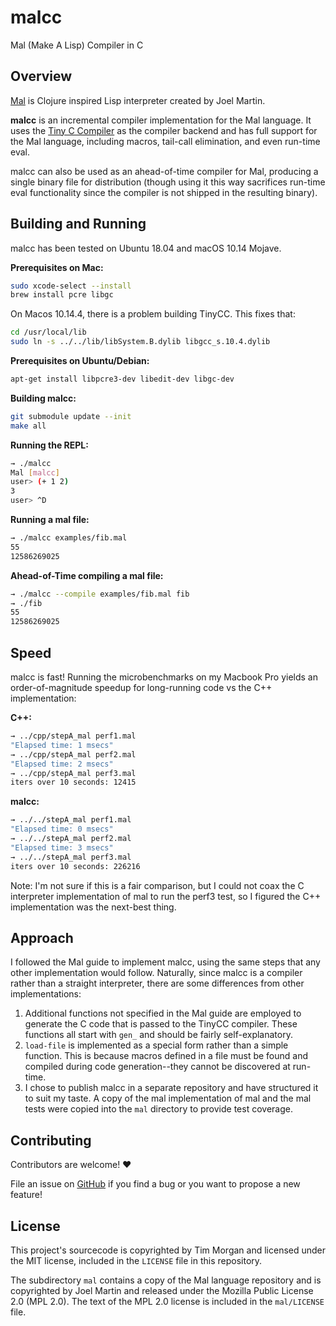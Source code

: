 # malcc

Mal (Make A Lisp) Compiler in C

## Overview

[Mal](https://github.com/kanaka/mal) is Clojure inspired Lisp interpreter
created by Joel Martin.

**malcc** is an incremental compiler implementation for the Mal language.
It uses the [Tiny C Compiler](https://bellard.org/tcc/) as the compiler backend
and has full support for the Mal language, including macros, tail-call elimination,
and even run-time eval.

malcc can also be used as an ahead-of-time compiler for Mal, producing a single
binary file for distribution (though using it this way sacrifices run-time eval
functionality since the compiler is not shipped in the resulting binary).

## Building and Running

malcc has been tested on Ubuntu 18.04 and macOS 10.14 Mojave.

**Prerequisites on Mac:**

```bash
sudo xcode-select --install
brew install pcre libgc
```

On Macos 10.14.4, there is a problem building TinyCC. This fixes that:

```bash
cd /usr/local/lib
sudo ln -s ../../lib/libSystem.B.dylib libgcc_s.10.4.dylib
```

**Prerequisites on Ubuntu/Debian:**

```bash
apt-get install libpcre3-dev libedit-dev libgc-dev
```

**Building malcc:**

```bash
git submodule update --init
make all
```

**Running the REPL:**

```bash
→ ./malcc
Mal [malcc]
user> (+ 1 2)
3
user> ^D
```

**Running a mal file:**

```bash
→ ./malcc examples/fib.mal
55
12586269025
```

**Ahead-of-Time compiling a mal file:**

```bash
→ ./malcc --compile examples/fib.mal fib
→ ./fib
55
12586269025
```

## Speed

malcc is fast! Running the microbenchmarks on my Macbook Pro yields an
order-of-magnitude speedup for long-running code vs the C++ implementation:

**C++:**

```bash
→ ../cpp/stepA_mal perf1.mal
"Elapsed time: 1 msecs"
→ ../cpp/stepA_mal perf2.mal
"Elapsed time: 2 msecs"
→ ../cpp/stepA_mal perf3.mal
iters over 10 seconds: 12415
```

**malcc:**

```bash
→ ../../stepA_mal perf1.mal
"Elapsed time: 0 msecs"
→ ../../stepA_mal perf2.mal
"Elapsed time: 3 msecs"
→ ../../stepA_mal perf3.mal
iters over 10 seconds: 226216
```

Note: I'm not sure if this is a fair comparison, but I could not coax the C
interpreter implementation of mal to run the perf3 test, so I figured the C++
implementation was the next-best thing.

## Approach

I followed the Mal guide to implement malcc, using the same steps that any
other implementation would follow. Naturally, since malcc is a compiler
rather than a straight interpreter, there are some differences from other
implementations:

1. Additional functions not specified in the Mal guide are employed to
   generate the C code that is passed to the TinyCC compiler. These functions
   all start with `gen_` and should be fairly self-explanatory.
2. `load-file` is implemented as a special form rather than a simple function.
   This is because macros defined in a file must be found and compiled during
   code generation--they cannot be discovered at run-time.
3. I chose to publish malcc in a separate repository and have structured it to
   suit my taste. A copy of the mal implementation of mal and the mal tests
   were copied into the `mal` directory to provide test coverage.

## Contributing

Contributors are welcome! ❤️

File an issue on [GitHub](https://github.com/seven1m/malcc/issues) if you find
a bug or you want to propose a new feature!

## License

This project's sourcecode is copyrighted by Tim Morgan and licensed under the
MIT license, included in the `LICENSE` file in this repository.

The subdirectory `mal` contains a copy of the Mal language repository and is
copyrighted by Joel Martin and released under the Mozilla Public License 2.0
(MPL 2.0). The text of the MPL 2.0 license is included in the `mal/LICENSE`
file.
